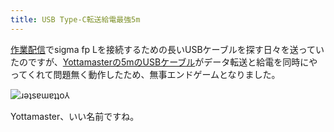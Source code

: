 ```yaml
---
title: USB Type-C転送給電最強5m
---
```

[作業配信](https://www.youtube.com/c/r7kamura)でsigma fp Lを接続するための長いUSBケーブルを探す日々を送っていたのですが、[Yottamasterの5mのUSBケーブル](https://www.amazon.co.jp/dp/B09Y1BY75P)がデータ転送と給電を同時にやってくれて問題無く動作したため、無事エンドゲームとなりました。

![](https://lh5.googleusercontent.com/qFI7j-lOdRW920JDnydfeFSChX9D_cHrPIj3C3YzBmXtQb0tNUvRlM56lDjq2Asvu3zDT-LcmySUJdx3sE4Gc10r7axnD3jJC3oSsjB2C8e7wJqOE6O7bqyGKeyruuVkfkBi1t09bvNgOd1wJvcHqyF-QjGH0HDSj5Vjo7q2HUeE614aSGrodIxvjU1NPg "ɹǝʇsɐɯɐʇʇo⅄")

Yottamaster、いい名前ですね。
